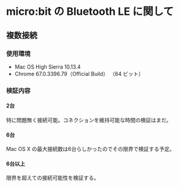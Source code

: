 # micro:bit の Bluetooth LE に関して

## 複数接続

### 使用環境

* Mac OS High Sierra 10.13.4
* Chrome 67.0.3396.79（Official Build） （64 ビット）

### 検証内容

#### 2台

特に問題無く接続可能。コネクションを維持可能な時間の検証はまだ。

#### 6台

Mac OS X の最大接続数は6台らしかったのでその限界で検証する予定。

#### 6台以上

限界を超えての接続可能性を検証する。



